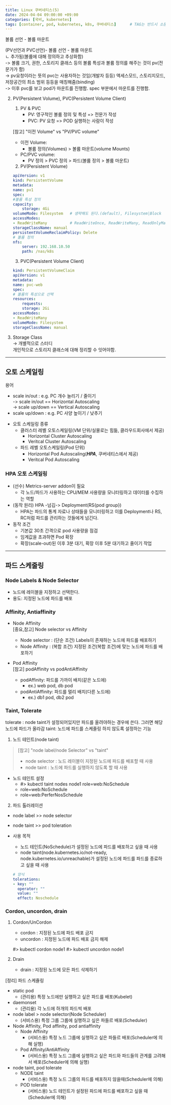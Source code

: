 ```yaml
---
title: Linux 쿠버네티스(5)
date: 2024-04-04 09:00:00 +09:00
categories: [국비, kubernetes]
tags: [container, pod, kubernetes, k8s, 쿠버네티스]		# TAG는 반드시 소문자로 이루어져야함!
---
```


볼륨 선언 - 볼륨 마운트

(PV선언과 PVC선언)- 볼륨 선언 - 볼륨 마운트  
ㄴ 추가됨(볼륨에 대해 정의하고 추상화함)  
-> 볼륨 크기, 권한, 스토리지 클래스 등의 볼륨 특성과 볼륨 정의를 해주는 것이 pv(전문가가 함)  
-> pv요청이라는 뜻의 pvc는 사용자하는 것임(개발자 등등) 액세스모드, 스토리지모드, 저장공간의 최소 범위 등등을 매칭해줌(binding)  
-> 이후 pvc를 보고 pod가 마운트를 진행함. spec 부분에서 마운트를 진행함.

2. PV(Persistent Volume), PVC(Persistent Volume Client)
    1. PV & PVC
        - PV: 영구적인 볼륨 정의 및 특성 => 전문가 작성
        - PVC: PV 요청 => POD 실행하는 사람이 작성

    [참고] "이전 Volume" vs "PV/PVC volume"
    - 이전 Volume: 
        - 볼륨 정의(Volumes) > 볼륨 마운트(volume Mounts)
    - PC/PVC volume:
        - PV 정의 > PVC 정의 > 파드(볼륨 정의 > 볼륨 마운트)

    2. PV(Persistent Volume)

    ```yaml
    apiVersion: v1
    kind: PersistentVolume
    metadata:
    name: pv1
    spec:
    #볼륨 특성 정의
    capacity:
        storage: 4Gi
    volumeMode: Filesystem   # 생략해도 된다.(default), Filesystem|Block
    accessModes:
    - ReadWriteMany          # ReadWriteOnce, ReadWriteMany, ReadOnlyMany, ...
    storageClassName: manual
    persistentVolumeReclaimPolicy: Delete
    # 볼륨 정의
    nfs:
        server: 192.168.10.50
        path: /nas/k8s

    ```

    3. PVC(Persistent Volume Client)

    ```yaml
    kind: PersistentVolumeClaim
    apiVersion: v1
    metadata:
    name: pvc-web
    spec:
    # 볼륨의 특성으로 선택
    resources:
        requests:
        storage: 2Gi
    accessModes:
    - ReadWriteMany
    volumeMode: Filesystem 
    storageClassName: manual
    ```
3. Storage Class  
    -> 개별적으로 스터디  
    개인적으로 스토리지 클래스에 대해 정리할 수 잇어야함.

---
## 오토 스케일링
용어
* scale in/out		: e.g. PC 개수 늘리기 / 줄이기   
-> scale in/out == Horizontal Autoscaling  
-> scale up/down == Vertical Autoscaling  
* scale up/down		: e.g. PC 사양 높이기 / 낮추기

- 오토 스케일링 종류
    - 클러스터 레벨 오토스케일링(VM 단위/실물로는 힘듦, 클라우드회사에서 제공)
        - Horizontal Cluster Autoscaling
        - Veritcal Cluster Autoscaling
    - 파드 레벨 오토스케일링(Pod 단위)
        - Horizontal Pod Autoscaling(***HPA***, 쿠버네티스에서 제공)
        - Veritcal Pod Autoscaling

### HPA 오토 스케일링
- (선수) Metrics-server addon이 필요
    - 각 노드/파드가 사용하는 CPU/MEM 사용량을 모니터링하고 데이터를 수집하는 역할
- (동작 원리) HPA -넘김-> Deployment(RS{pod group})
    - HPA는 파드의 통계 자료나 상태들을 모니터링하고 이를 Deployment나 RS, RC처럼 파드를 관리하는 것들에게 넘긴다. 
- 동작 조건 
    - 기본값 30초 간격으로 pod 사용량을 점검
    - 임계값을 초과하면 Pod 확장
    - 확장(scale-out)된 이후 3분 대기, 확장 이후 5분 대기하고 줄이기 작업

---

## 파드 스케줄링

### Node Labels & Node Selector
* 노드에 레이블을 지정하고 선택한다.
* 용도: 지정된 노드에 파드를 배포

### Affinity, Antiaffinity
- Node Affinity  
    [중요,참고] Node selector vs Affinity
    - Node selector : (단순 조건) Labels이 존재하는 노드에 파드를 배포하기
    - Node Affinity : (복합 조건) 지정된 조건(복합 조건)에 맞는 노드에 파드를 배포하기

- Pod Affinity  
    [참고] podAffinity vs podAntiAffinity
    - podAffinity: 파드를 가까이 배치(같은 노드에)
        - ex.) web pod, db pod
    - podAntiAffinity: 파드를 멀리 배치(다른 노드에)
        - ex.) db1 pod, db2 pod
### Taint, Tolerate
tolerate : node taint가 설정되어있지만 파드를 올려야하는 경우에 쓴다. 그러면 해당 노드에 파드가 올라감 
taint: 노드에 파드를 스케줄링 하지 않도록 설정하는 기능
1. 노드 테인트(node taint)

> [참고] "node label/node Selector" vs "taint"  
> - node selector : 노드 레이블이 지정된 노드에 파드를 배포할 때 사용  
> - node taint : 노드에 파드를 실행하지 않도록 할 때 사용

- 노드 테인트 설정
    - #> kubectl taint nodes node1 role=web:NoSchedule
    - role=web:NoSchedule
    - role=web:PerferNosSchedule

2. 파드 톨러레이션
- node label >> node selector  
- node taint >> pod toleration

- 사용 목적
    - 노드 테인트(NoSchedule)가 설정된 노드에 파드를 배포하고 싶을 때 사용
    - node taint(node.kubernetes.io/not-ready, node.kubernetes.io/unreachable)가 설정된 노드에 파드를 파드를 종료하고 싶을 때 사용

    ```yaml
    # 양식
    tolerations:
    - key: ""
      operator: ""
      value: ""
      effect: Noschedule
    ```

### Cordon, uncordon, drain

1. Cordon/UnCordon
    - cordon : 지정된 노드에 파드 배포 금지
    - uncordon : 지정된 노드에 파드 배포 금지 해제

    #> kubectl cordon node1
    #> kubectl uncordon node1

2. Drain
    - drain : 지정된 노드에 모든 파드 삭제하기

[정리] 파드 스케쥴링
- static pod
    - (관리용) 특정 노드에만 실행하고 싶은 파드를 배포(Kubelet)
- daemonset
    - (관리용) 각 노드에 하개의 파드씩 배포
- node label > node selector(Node Scheduler)
    - (서비스용) 특정 그룹 그룹에 실행하고 싶은 파들르 배포(Scheduler)
- Node Affinity, Pod affinity, pod antiaffinity
    - Node Affinity
        - (서비스용) 특정 노드 그룹에 실행하고 싶은 파들르 배포(Scheduler에 의해 실행)
    - Pod Affinity/AntiAffinity
        - (서비스용) 특정 노드 그룹에 실행하고 싶은 파드와 파드들의 관계를 고려해서 배포(Scheduler에 의해 실행)
- node taint, pod tolerate
    - NODE taint
        - (서비스용) 특정 노드 그룹의 파드를 배포하지 않을때(Scheduler에 의해)
    - POD tolerate
        - (서비스용) 노드 테인트가 설정된 파드에 파드를 배포하고 싶을 때(Scheduler에 의해)